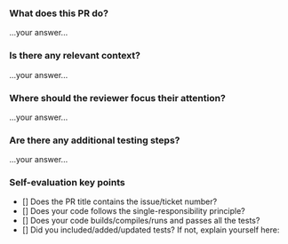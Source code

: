 
### What does this PR do?
...your answer...

### Is there any relevant context?
...your answer...

### Where should the reviewer focus their attention?
...your answer...

### Are there any additional testing steps?
...your answer...

### Self-evaluation key points
- [] Does the PR title contains the issue/ticket number?
- [] Does your code follows the single-responsibility principle?
- [] Does your code builds/compiles/runs and passes all the tests?
- [] Did you included/added/updated tests? If not, explain yourself here:

